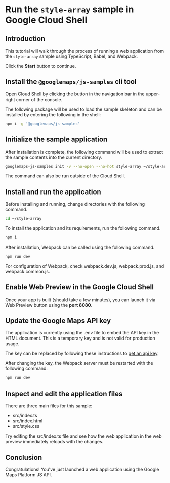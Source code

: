 # Run the `style-array` sample in Google Cloud Shell

<walkthrough-tutorial-duration duration="10"/>

## Introduction

This tutorial will walk through the process of running a web application from
the `style-array` sample using TypeScript, Babel, and Webpack.

Click the **Start** button to continue.

## Install the `@googlemaps/js-samples` cli tool

Open Cloud Shell by clicking the
<walkthrough-cloud-shell-icon></walkthrough-cloud-shell-icon> button in the
navigation bar in the upper-right corner of the console.

The following package will be used to load the sample skeleton and can be
installed by entering the following in the shell:

```bash
npm i -g '@googlemaps/js-samples'
```

## Initialize the sample application

After installation is complete, the following command will be used to extract
the sample contents into the current directory.

```bash
googlemaps-js-samples init -v --no-open --no-hot style-array ~/style-array
```

The command can also be run outside of the Cloud Shell.

## Install and run the application

Before installing and running, change directories with the following command.

```bash
cd ~/style-array
```

To install the application and its requirements, run the following command.

```bash
npm i
```

After installation, Webpack can be called using the following command.

```bash
npm run dev
```

For configuration of Webpack, check
<walkthrough-editor-open-file filePath="~/style-array/webpack.dev.js">webpack.dev.js</walkthrough-editor-open-file>,
<walkthrough-editor-open-file filePath="~/style-array/webpack.prod.js">webpack.prod.js</walkthrough-editor-open-file>,
and
<walkthrough-editor-open-file filePath="~/style-array/webpack.common.js">webpack.common.js</walkthrough-editor-open-file>.

## Enable Web Preview in the Google Cloud Shell

Once your app is built (should take a few minutes), you can launch it via
<walkthrough-spotlight-pointer target="cloudshell" spotlightId="devshell-web-preview-button">Web
Preview button</walkthrough-spotlight-pointer> using the **port 8080**.

## Update the Google Maps API key

The application is currently using the
<walkthrough-editor-open-file filePath="~/style-array/.env">.env</walkthrough-editor-open-file>
file to embed the API key in the HTML document. This is a temporary key and is
not valid for production usage.

The key can be replaced by following these instructions to
[get an api key](https://developers.google.com/maps/documentation/javascript/get-api-key).

After changing the key, the Webpack server must be restarted with the following
command:

```bash
npm run dev
```

## Inspect and edit the application files

There are three main files for this sample:

*   <walkthrough-editor-open-file filePath="~/style-array/src/index.ts">src/index.ts</walkthrough-editor-open-file>
*   <walkthrough-editor-open-file filePath="~/style-array/src/index.html">src/index.html</walkthrough-editor-open-file>
*   <walkthrough-editor-open-file filePath="~/style-array/src/style.css">src/style.css</walkthrough-editor-open-file>

Try editing the <walkthrough-editor-open-file filePath="~/style-array/src/index.ts">src/index.ts</walkthrough-editor-open-file> file and see how the web application in the web preview immediately reloads with the changes.

## Conclusion

<walkthrough-conclusion-trophy></walkthrough-conclusion-trophy>

Congratulations! You've just launched a web application using the Google Maps
Platform JS API.
